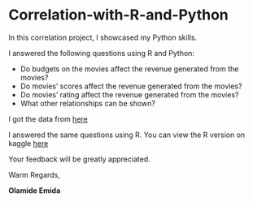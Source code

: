 # Correlation-with-R-and-Python

In this correlation project, I showcased my Python skills.

I answered the following questions using R and Python:

* Do budgets on the movies affect the revenue generated from the movies?
* Do movies’ scores affect the revenue generated from the movies?
* Do movies’ rating affect the revenue generated from the movies?
* What other relationships can be shown?

I got the data from [here](https://www.kaggle.com/datasets/danielgrijalvas/movies)

I answered the same questions using R. You can view the R version on kaggle [here](https://www.kaggle.com/code/emidaolamide/movies-correlation-r)

Your feedback will be greatly appreciated.

Warm Regards,

**Olamide Emida**
